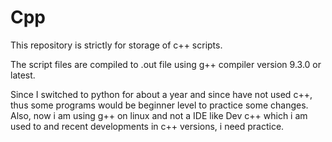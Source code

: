 # Cpp
This repository is strictly for storage of c++ scripts.

The script files are compiled to .out file using g++ compiler version 9.3.0 or latest.

Since I switched to python for about a year and since have not used c++,
 thus some programs would be beginner level to practice some changes.
Also, now i am using g++ on linux and not a IDE like Dev c++
which i am used to and recent developments in c++ versions, i need practice.
